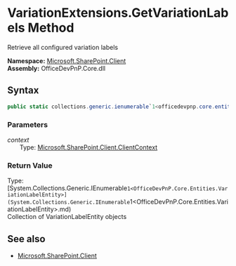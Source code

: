 # VariationExtensions.GetVariationLabels Method  
Retrieve all configured variation labels  

**Namespace:** [Microsoft.SharePoint.Client](Microsoft.SharePoint.Client.md)  
**Assembly:** OfficeDevPnP.Core.dll  
## Syntax
```C#
public static collections.generic.ienumerable`1<officedevpnp.core.entities.variationlabelentity> GetVariationLabels(ClientContext context)
```
### Parameters
*context*  
&emsp;&emsp;Type: [Microsoft.SharePoint.Client.ClientContext](Microsoft.SharePoint.Client.ClientContext.md) 
&emsp;&emsp;  
  
### Return Value
Type: [System.Collections.Generic.IEnumerable`1<OfficeDevPnP.Core.Entities.VariationLabelEntity>](System.Collections.Generic.IEnumerable`1<OfficeDevPnP.Core.Entities.VariationLabelEntity>.md)  
Collection of VariationLabelEntity objects

## See also
- [Microsoft.SharePoint.Client](Microsoft.SharePoint.Client.md)

